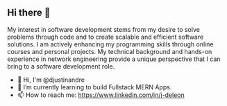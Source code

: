 ## Hi there 👋

<!--
**djustinandre/djustinandre** is a ✨ _special_ ✨ repository because its `README.md` (this file) appears on your GitHub profile.

Here are some ideas to get you started:

- 🔭 I’m currently working on ...
- 🌱 I’m currently learning to build Fullstack MERN Apps.
- 👯 I’m looking to collaborate on ...
- 🤔 I’m looking for help with ...
- 💬 Ask me about ...
- 📫 How to reach me: https://www.linkedin.com/in/j-deleon
- 😄 Pronouns: ...
- ⚡ Fun fact: ...
-->
My interest in software development stems from my desire to solve problems through code and to create scalable and efficient software solutions. I am actively enhancing my programming skills through online courses and personal projects. My technical background and hands-on experience in network engineering provide a unique perspective that I can bring to a software development role.

- 👋 Hi, I'm @djustinandre
- 🌱 I’m currently learning to build Fullstack MERN Apps.
- 📫 How to reach me: https://www.linkedin.com/in/j-deleon
